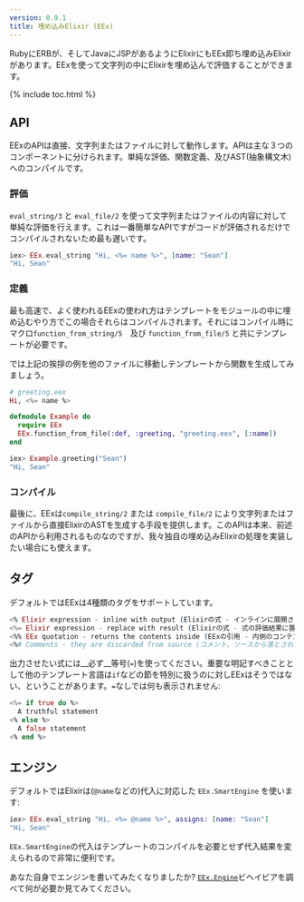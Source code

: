 ```yaml
---
version: 0.9.1
title: 埋め込みElixir (EEx)
---
```


RubyにERBが、そしてJavaにJSPがあるようにElixirにもEEx即ち埋め込みElixirがあります。EExを使って文字列の中にElixirを埋め込んで評価することができます。

{% include toc.html %}

## API

EExのAPIは直接、文字列またはファイルに対して動作します。APIは主な３つのコンポーネントに分けられます。単純な評価、関数定義、及びAST(抽象構文木)へのコンパイルです。

### 評価

`eval_string/3` と `eval_file/2` を使って文字列またはファイルの内容に対して単純な評価を行えます。これは一番簡単なAPIですがコードが評価されるだけでコンパイルされないため最も遅いです。

```elixir
iex> EEx.eval_string "Hi, <%= name %>", [name: "Sean"]
"Hi, Sean"
```

### 定義

最も高速で、よく使われるEExの使われ方はテンプレートをモジュールの中に埋め込むやり方でこの場合それらはコンパイルされます。それにはコンパイル時にマクロ`function_from_string/5`　及び `function_from_file/5` と共にテンプレートが必要です。

では上記の挨拶の例を他のファイルに移動しテンプレートから関数を生成してみましょう。

```elixir
# greeting.eex
Hi, <%= name %>

defmodule Example do
  require EEx
  EEx.function_from_file(:def, :greeting, "greeting.eex", [:name])
end

iex> Example.greeting("Sean")
"Hi, Sean"
```

### コンパイル

最後に、EExは`compile_string/2` または `compile_file/2` により文字列またはファイルから直接ElixirのASTを生成する手段を提供します。このAPIは本来、前述のAPIから利用されるものなのですが、我々独自の埋め込みElixirの処理を実装したい場合にも使えます。

## タグ

デフォルトではEExは4種類のタグをサポートしています。

```elixir
<% Elixir expression - inline with output (Elixirの式 - インラインに展開される) %> 
<%= Elixir expression - replace with result (Elixirの式 - 式の評価結果に置き換える) %>  
<%% EEx quotation - returns the contents inside (EExの引用 - 内側のコンテンツを返す) %>
<%# Comments - they are discarded from source (コメント、ソースから落とされる)%>
```

出力させたい式には__必ず__等号(`=`)を使ってください。重要な明記すべきこととして他のテンプレート言語は`if`などの節を特別に扱うのに対しEExはそうではない、ということがあります。`=`なしでは何も表示されません:

```elixir
<%= if true do %>
  A truthful statement
<% else %>
  A false statement
<% end %>
```
## エンジン

デフォルトではElixirは(`@name`などの)代入に対応した `EEx.SmartEngine` を使います:

```elixir
iex> EEx.eval_string "Hi, <%= @name %>", assigns: [name: "Sean"]
"Hi, Sean"
```

`EEx.SmartEngine`の代入はテンプレートのコンパイルを必要とせず代入結果を変えられるので非常に便利です。

あなた自身でエンジンを書いてみたくなりましたか?  [`EEx.Engine`](https://hexdocs.pm/eex/EEx.Engine.html)ビヘイビアを調べて何が必要か見てみてください。

